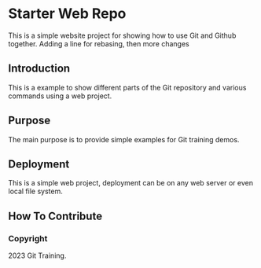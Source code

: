 # Starter Web Repo

This is a simple website project for showing how to use Git and Github together. Adding a line for rebasing, then
more changes

## Introduction

This is a example to show different parts of the Git repository and various commands using a web project.

## Purpose

The main purpose is to provide simple examples for Git training demos.

## Deployment

This is a simple web project, deployment can be on any web server or even local file system.

## How To Contribute


### Copyright

2023 Git Training.

